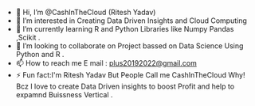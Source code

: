 - 👋 Hi, I’m @CashInTheCloud (Ritesh Yadav)
- 👀 I’m interested in Creating Data Driven Insights and Cloud Computing 
- 🌱 I’m currently learning R and Python Libraries like Numpy Pandas ,Scikit .
- 💞️ I’m looking to collaborate on Project bassed on Data Science Using Python and R .
- 📫 How to reach me
    E mail : plus20192022@gmail.com
- ⚡ Fun fact:I'm Ritesh Yadav But People Call me CashInTheCloud Why! Bcz I love to create Data Driven insights to boost Profit and help to expamnd Buissness Vertical .

<!---
CashInTheCloud/CashInTheCloud is a ✨ special ✨ repository because its `README.md` (this file) appears on your GitHub profile.
You can click the Preview link to take a look at your changes.
--->
